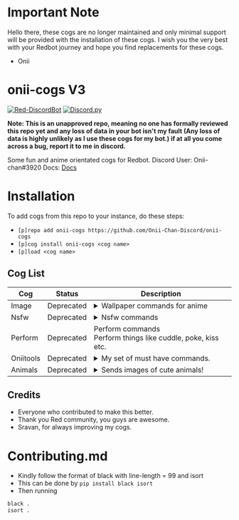 # Important Note
Hello there, these cogs are no longer maintained and only minimal support will be provided with the installation of these cogs. I wish you the very best with your Redbot journey and hope you find replacements for these cogs.

- Onii

# onii-cogs V3
[![Red-DiscordBot](https://img.shields.io/badge/Red--DiscordBot-V3-red.svg)](https://github.com/Cog-Creators/Red-DiscordBot)
[![Discord.py](https://img.shields.io/badge/Discord.py-rewrite-blue.svg)](https://github.com/Rapptz/discord.py/tree/rewrite)

**Note: This is an unapproved repo, meaning no one has formally reviewed this repo yet and any loss of data in your bot isn't my fault (Any loss of data is highly unlikely as I use these cogs for my bot.)
if at all you come across a bug, report it to me in discord.**

Some fun and anime orientated cogs for Redbot.
Discord User:  Onii-chan#3920
Docs: [Docs](https://onii-cogs.readthedocs.io)
 # Installation
To add cogs from this repo to your instance, do these steps:
- `[p]repo add onii-cogs https://github.com/Onii-Chan-Discord/onii-cogs`
- `[p]cog install onii-cogs <cog name>`
- `[p]load <cog name>`

## Cog List
| Cog | Status | Description |
| --- | ---------- |---------------- |
| Image | Deprecated |<details><summary>Wallpaper commands for anime</summary>This cog chooses random wallpapers from a different subreddits and sends them to you in an embed.</details>
| Nsfw | Deprecated |<details><summary>Nsfw commands</summary>Nsfw commands, proceed with caution.</details>
| Perform | Deprecated |<deatails><summary>Perform commands</summary>Perform things like cuddle, poke, kiss etc.</details>
| Oniitools | Deprecated |<details><summary> My set of must have commands.</summary>This cog chooses random wallpapers from a different subreddits and sends them to you in an embed.</details>
| Animals | Deprecated |<details><summary>Sends images of cute animals!</summary>Sends very cute animals in an embed, more animals coming soon.</details>

## Credits
- Everyone who contributed to make this better.
- Thank you Red community, you guys are awesome.
- Sravan, for always improving my cogs.

# Contributing.md
- Kindly follow the format of black with line-length = 99 and isort
- This can be done by `pip install black isort`
- Then running
```py
black .
isort .
```
